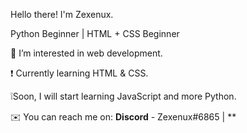 Hello there! I'm Zexenux.

Python Beginner | HTML + CSS Beginner

👀 I’m interested in web development. 

❗ Currently learning HTML & CSS.

❕Soon, I will start learning JavaScript and more Python.

✉️ You can reach me on: **Discord** - Zexenux#6865 | **

<!---
Zexenux/Zexenux is a ✨ special ✨ repository because its `README.md` (this file) appears on your GitHub profile.
You can click the Preview link to take a look at your changes.
--->
